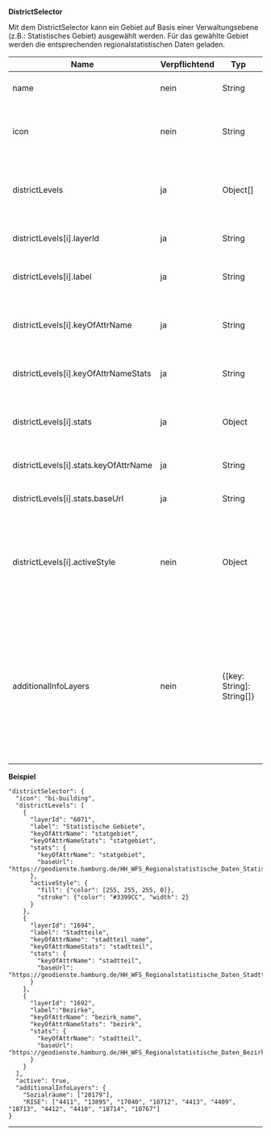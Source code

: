 **DistrictSelector**

Mit dem DistrictSelector kann ein Gebiet auf Basis einer Verwaltungsebene (z.B.: Statistisches Gebiet) ausgewählt werden. Für das gewählte Gebiet werden die entsprechenden regionalstatistischen Daten geladen.

|Name|Verpflichtend|Typ|Default|Beschreibung|
|----|-------------|---|-------|------------|
|name|nein|String|Gebiet auswählen|Name des Werkzeuges im Menu.|
|icon|nein|String|bi-building|CSS Klasse des Glyphicons, das vor dem Toolnamen im Menu angezeigt wird.|
|districtLevels|ja|Object[]||Beinhaltet die nötigen Informationen der einzelnen Verwaltungsebenen (siehe Beispiel).|
|districtLevels[i].layerId|ja|String||Die Layer id zum jeweiligen Verwaltungslayer.|
|districtLevels[i].label|ja|String||Die/der Bezeichnung/ Name für die Verwaltungsebene.|
|districtLevels[i].keyOfAttrName|ja|String||Der Key für das Attribut in dem der Name der Verwaltungeinheit steht.|
|districtLevels[i].keyOfAttrNameStats|ja|String||Der Key für das Attribut in dem der Name steht, für die statistischen Daten.|
|districtLevels[i].stats|ja|Object||Definiert URL und den Key des Attributes "Name" für die statistischen Daten.|
|districtLevels[i].stats.keyOfAttrName|ja|String||Key des Attributes "Name" für die statistischen Daten.|
|districtLevels[i].stats.baseUrl|ja|String||Die URL des WFS Dienstes für die statistischen Daten.|
|districtLevels[i].activeStyle|nein|Object||Benutzerdefinierte Styles für die jeweils ausgewählte Verwaltungsebene. Entspricht der Hierarchie des OpenLayers Style Definition|
|additionalInfoLayers|nein|{[key: String]: String[]}|Zusätzliche Info Layer die beim Nutzen des Tools angezeigt werden können. Der Key ist der angezeigte Bezeichner, der Value die Liste an Layer IDs|

**Beispiel**
```
"districtSelector": {
  "icon": "bi-building",
  "districtLevels": [
    {
      "layerId": "6071",
      "label": "Statistische Gebiete",
      "keyOfAttrName": "statgebiet",
      "keyOfAttrNameStats": "statgebiet",
      "stats": {
        "keyOfAttrName": "statgebiet",
        "baseUrl": "https://geodienste.hamburg.de/HH_WFS_Regionalstatistische_Daten_Statistische_Gebiete"
      },
      "activeStyle": {
        "fill": {"color": [255, 255, 255, 0]},
        "stroke": {"color": "#3399CC", "width": 2}
      }
    },
    {
      "layerId": "1694",
      "label": "Stadtteile",
      "keyOfAttrName": "stadtteil_name",
      "keyOfAttrNameStats": "stadtteil",
      "stats": {
        "keyOfAttrName": "stadtteil",
        "baseUrl": "https://geodienste.hamburg.de/HH_WFS_Regionalstatistische_Daten_Stadtteile"
      }
    },
    {
      "layerId": "1692",
      "label":"Bezirke",
      "keyOfAttrName": "bezirk_name",
      "keyOfAttrNameStats": "bezirk",
      "stats": {
        "keyOfAttrName": "stadtteil",
        "baseUrl": "https://geodienste.hamburg.de/HH_WFS_Regionalstatistische_Daten_Bezirke"
      }
    }
  ],
  "active": true,
  "additionalInfoLayers": {
    "Sozialräume": ["20179"],
    "RISE": ["4411", "13895", "17040", "18712", "4413", "4409", "18713", "4412", "4410", "18714", "10767"]
}
```

***
